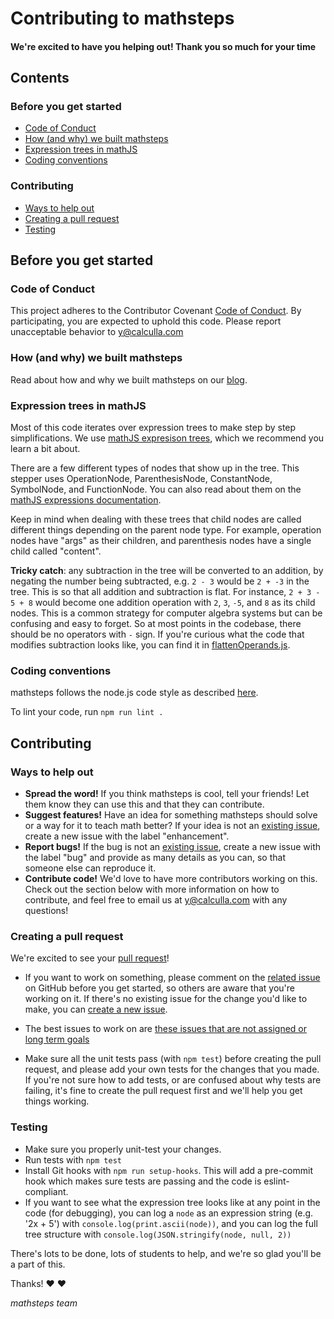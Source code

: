 # Contributing to mathsteps

#### We're excited to have you helping out! Thank you so much for your time

## Contents

### Before you get started

- [Code of Conduct](#code-of-conduct)
- [How (and why) we built mathsteps](#how-and-why-we-built-mathsteps)
- [Expression trees in mathJS](#expression-trees-in-mathjs)
- [Coding conventions](#coding-conventions)

### Contributing

- [Ways to help out](#ways-to-help-out)
- [Creating a pull request](#creating-a-pull-request)
- [Testing](#testing)

## Before you get started

### Code of Conduct

This project adheres to the Contributor Covenant
[Code of Conduct](CODE_OF_CONDUCT.md). By participating, you are expected to
uphold this code. Please report unacceptable behavior to y@calculla.com

### How (and why) we built mathsteps

Read about how and why we built mathsteps on our
[blog](https://blog.socratic.org/stepping-into-math-open-sourcing-our-step-by-step-solver-9b5da066ae36).

### Expression trees in mathJS

Most of this code iterates over expression trees to make step by step
simplifications. We use
[mathJS expresison trees](http://mathjs.org/docs/expressions/expression_trees.html#expression-trees),
which we recommend you learn a bit about.

There are a few different types of nodes that show up in the tree. This stepper
uses OperationNode, ParenthesisNode, ConstantNode, SymbolNode, and FunctionNode.
You can also read about them on the
[mathJS expressions documentation](http://mathjs.org/docs/expressions/expression_trees.html#nodes).

Keep in mind when dealing with these trees that child nodes are called different
things depending on the parent node type. For example, operation nodes have
"args" as their children, and parenthesis nodes have a single child called
"content".

**Tricky catch**: any subtraction in the tree will be converted to an addition,
by negating the number being subtracted, e.g. `2 - 3` would be `2 + -3` in the
tree. This is so that all addition and subtraction is flat. For instance,
`2 + 3 - 5 + 8` would become one addition operation with `2`, `3`, `-5`, and `8`
as its child nodes. This is a common strategy for computer algebra systems but
can be confusing and easy to forget. So at most points in the codebase, there
should be no operators with `-` sign. If you're curious what the code that
modifies subtraction looks like, you can find it in
[flattenOperands.js](/lib/util/flattenOperands.js).

### Coding conventions

mathsteps follows the node.js code style as described
[here](https://github.com/felixge/node-style-guide).

To lint your code, run `npm run lint .`

## Contributing

### Ways to help out

- **Spread the word!** If you think mathsteps is cool, tell your friends! Let
  them know they can use this and that they can contribute.
- **Suggest features!** Have an idea for something mathsteps should solve or a
  way for it to teach math better? If your idea is not an
  [existing issue](https://github.com/socraticorg/mathsteps/issues?q=is%3Aopen+is%3Aissue+label%3Aenhancement),
  create a new issue with the label "enhancement".
- **Report bugs!** If the bug is not an
  [existing issue](https://github.com/socraticorg/mathsteps/issues?q=is%3Aopen+is%3Aissue+label%3Abug),
  create a new issue with the label "bug" and provide as many details as you
  can, so that someone else can reproduce it.
- **Contribute code!**
  We'd love to have more contributors working on this.
  Check out the section below with more information on how to contribute,
  and feel free to email us at y@calculla.com with any questions!

### Creating a pull request

We're excited to see your [pull request](https://help.github.com/articles/about-pull-requests/)!

- If you want to work on something, please comment on the
  [related issue](https://github.com/socraticorg/mathsteps/issues) on GitHub
  before you get started, so others are aware that you're working on it. If
  there's no existing issue for the change you'd like to make, you can
  [create a new issue](https://github.com/socraticorg/mathsteps/issues/new).

- The best issues to work on are [these issues that are not assigned or long term goals](https://github.com/socraticorg/mathsteps/issues?utf8=%E2%9C%93&q=is%3Aissue%20is%3Aopen%20-label%3Aassigned%20%20-label%3Aquestion%20%20-label%3A%22longer%20term%20goals%22%20%20-label%3A%22needs%20further%20discussion%22%20)

- Make sure all the unit tests pass (with `npm test`) before creating the pull
  request, and please add your own tests for the changes that you made. If
  you're not sure how to add tests, or are confused about why tests are failing,
  it's fine to create the pull request first and we'll help you get things
  working.

### Testing

- Make sure you properly unit-test your changes.
- Run tests with `npm test`
- Install Git hooks with `npm run setup-hooks`. This will add a pre-commit hook
  which makes sure tests are passing and the code is eslint-compliant.
- If you want to see what the expression tree looks like at any point in the
  code (for debugging), you can log a `node` as an expression string (e.g.
  '2x + 5') with `console.log(print.ascii(node))`, and you can log the full tree
  structure with `console.log(JSON.stringify(node, null, 2))`


There's lots to be done, lots of students to help, and we're so glad you'll be a
part of this.

Thanks! ❤️ ❤️

_mathsteps team_

